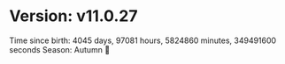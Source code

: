 # Version: v11.0.27
Time since birth: 4045 days, 97081 hours, 5824860 minutes, 349491600 seconds
Season: Autumn 🍁
